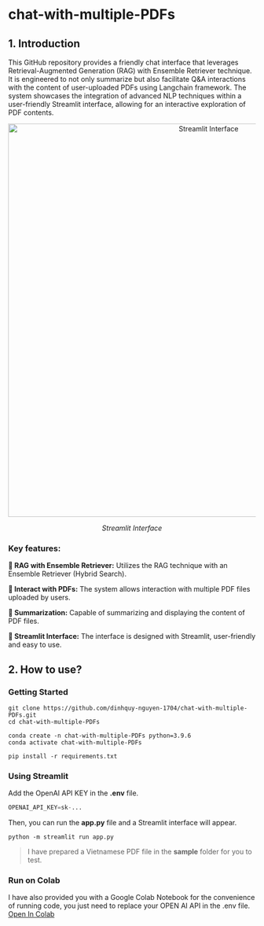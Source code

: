 # chat-with-multiple-PDFs
## 1. Introduction
This GitHub repository provides a friendly chat interface that leverages Retrieval-Augmented Generation (RAG) with Ensemble Retriever technique. It is engineered to not only summarize but also facilitate Q&A interactions with the content of user-uploaded PDFs using Langchain framework. The system showcases the integration of advanced NLP techniques within a user-friendly Streamlit interface, allowing for an interactive exploration of PDF contents.
<p align="center">
  <img width="800" alt="Streamlit Interface" src="https://github.com/dinhquy-nguyen-1704/chat-with-multiple-PDFs/assets/127675330/c04580c5-d63e-4076-930d-350f0d520083">
</p>
<p align="center">
  <em>Streamlit Interface</em>
</p>

### Key features:

**🌟 RAG with Ensemble Retriever:** Utilizes the RAG technique with an Ensemble Retriever (Hybrid Search).

**🌟 Interact with PDFs:** The system allows interaction with multiple PDF files uploaded by users.

**🌟 Summarization:** Capable of summarizing and displaying the content of PDF files.

**🌟 Streamlit Interface:** The interface is designed with Streamlit, user-friendly and easy to use.

## 2. How to use?
### Getting Started
```
git clone https://github.com/dinhquy-nguyen-1704/chat-with-multiple-PDFs.git
cd chat-with-multiple-PDFs
```
```
conda create -n chat-with-multiple-PDFs python=3.9.6
conda activate chat-with-multiple-PDFs
```
```
pip install -r requirements.txt
```
### Using Streamlit
Add the OpenAI API KEY in the **.env** file.
```python
OPENAI_API_KEY=sk-...
```
Then, you can run the **app.py** file and a Streamlit interface will appear.
```
python -m streamlit run app.py
```
> I have prepared a Vietnamese PDF file in the **sample** folder for you to test.
### Run on Colab
I have also provided you with a Google Colab Notebook for the convenience of running code, you just need to replace your OPEN AI API in the .env file.
[Open In Colab](https://colab.research.google.com/drive/1okCM7CxL4oDdivlG4nrjy37Hn-_Azimq?authuser=1#scrollTo=eHzY-ciU0-tK)
